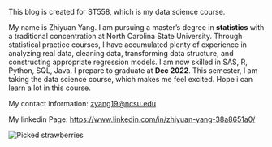 

This blog is created for ST558, which is my data science course.

My name is Zhiyuan Yang. I am pursuing a master’s degree in **statistics** with a traditional concentration at North Carolina State University. Through statistical practice courses, I have accumulated plenty of experience in analyzing real data, cleaning data, transforming data structure, and constructing appropriate regression models.  I am now skilled in SAS, R, Python, SQL, Java. I prepare to graduate at **Dec 2022**. This semester, I am taking the data science course, which makes me feel excited. Hope i can learn a lot in this course.

My contact information: zyang19@ncsu.edu

My linkedin Page: https://www.linkedin.com/in/zhiyuan-yang-38a8651a0/

![Picked strawberries](https://user-images.githubusercontent.com/112264605/187317855-e8ff7c77-af17-42f2-96d0-af83d9619f9a.jpg)
